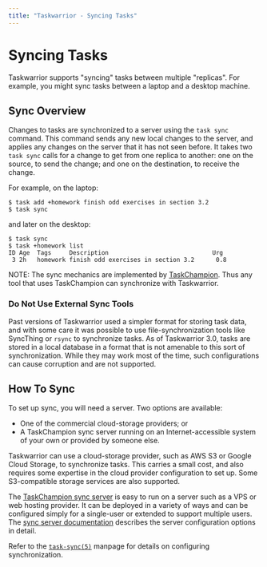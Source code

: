 ```yaml
---
title: "Taskwarrior - Syncing Tasks"
---
```


# Syncing Tasks

Taskwarrior supports "syncing" tasks between multiple "replicas".
For example, you might sync tasks between a laptop and a desktop machine.

## Sync Overview

Changes to tasks are synchronized to a server using the `task sync` command.
This command sends any new local changes to the server, and applies any changes on the server that it has not seen before.
It takes two `task sync` calls for a change to get from one replica to another: one on the source, to send the change; and one on the destination, to receive the change.

For example, on the laptop:
```
$ task add +homework finish odd exercises in section 3.2
$ task sync
```

and later on the desktop:
```
$ task sync
$ task +homework list
ID Age  Tags     Description                             Urg 
 3 2h   homework finish odd exercises in section 3.2      0.8
```

NOTE: The sync mechanics are implemented by [TaskChampion](https://github.com/GothenburgBitFactory/taskchampion).
Thus any tool that uses TaskChampion can synchronize with Taskwarrior.

### Do Not Use External Sync Tools

Past versions of Taskwarrior used a simpler format for storing task data, and with some care it was possible to use file-synchronization tools like SyncThing or `rsync` to synchronize tasks.
As of Taskwarrior 3.0, tasks are stored in a local database in a format that is not amenable to this sort of synchronization.
While they may work most of the time, such configurations can cause corruption and are not supported.

## How To Sync

To set up sync, you will need a server.
Two options are available:

 - One of the commercial cloud-storage providers; or
 - A TaskChampion sync server running on an Internet-accessible system of your own or provided by someone else.

Taskwarrior can use a cloud-storage provider, such as AWS S3 or Google Cloud Storage, to synchronize tasks.
This carries a small cost, and also requires some expertise in the cloud provider configuration to set up.
Some S3-compatible storage services are also supported.

The [TaskChampion sync server](https://github.com/GothenburgBitFactory/taskchampion-sync-server) is easy to run on a server such as a VPS or web hosting provider.
It can be deployed in a variety of ways and can be configured simply for a single-user or extended to support multiple users.
The [sync server documentation](https://gothenburgbitfactory.org/taskchampion-sync-server/) describes the server configuration options in detail.

Refer to the [`task-sync(5)`](https://taskwarrior.org/docs/man/task-sync.5/) manpage for details on configuring synchronization.
